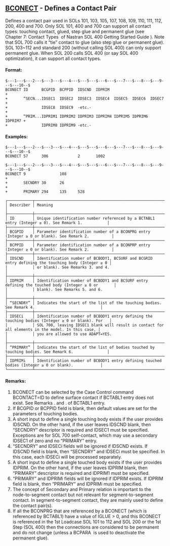 ## [BCONECT](https://help.hexagonmi.com/bundle/MSC_Nastran_2022.4/page/Nastran_Combined_Book/qrg/bulkab/TOC.BCONECT.xhtml) - Defines a Contact Pair

Defines a contact pair used in SOLs 101, 103, 105, 107, 108, 109, 110, 111, 112, 200, 400 and 700. Only SOL 101, 400 and 700 can support all contact types: touching contact, glued, step glue and permanent glue (see   Chapter 7: Contact Types   of  Nastran SOL 400 Getting Started Guide ). Note that SOL 700 calls it “tie” contact to glue (also step glue or permanent glue). SOL 103~112 and standard 200 (without calling SOL 400) can only support permanent glue. When SOL 200 calls SOL 400 (or say SOL 400 optimization), it can support all contact types.

#### Format:

```nastran
$---1---$---2---$---3---$---4---$---5---$---6---$---7---$---8---$---9---$---10--$
BCONECT ID      BCGPID  BCPPID  IDSCND  IDPRIM                          +       
+       “SECN...IDSEC1  IDSEC2  IDSEC3  IDSEC4  IDSEC5  IDSEC6  IDSEC7  +       
+               IDSEC8  IDSEC9  -etc.-                                  +       
+       “PRIM...IDPRIM1 IDPRIM2 IDPRIM3 IDPRIM4 IDPRIM5 IDPRIM6 IDPRIM7 +       
+               IDPRIM8 IDPRIM9 -etc.-                                          
```
#### Examples:

```nastran
$---1---$---2---$---3---$---4---$---5---$---6---$---7---$---8---$---9---$---10--$
BCONECT 57      306             2       1002                                    
```

```nastran
$---1---$---2---$---3---$---4---$---5---$---6---$---7---$---8---$---9---$---10--$
BCONECT 9               108                                             +       
+       SECNDRY 30      26                                              +       
+       PRIMARY 294     135     528                                             
```

```text
┌───────────┬───────────────────────────────────────────────────────────────────────────────────────────────────┐
│ Describer │ Meaning                                                                                           │
├───────────┼───────────────────────────────────────────────────────────────────────────────────────────────────┤
│ ID        │ Unique identification number referenced by a BCTABL1 entry (Integer ≥ 0). See Remark 1.           │
├───────────┼───────────────────────────────────────────────────────────────────────────────────────────────────┤
│ BCGPID    │ Parameter identification number of a BCONPRG entry (Integer ≥ 0 or blank). See Remark 2.          │
├───────────┼───────────────────────────────────────────────────────────────────────────────────────────────────┤
│ BCPPID    │ Parameter identification number of a BCONPRP entry (Integer ≥ 0 or blank). See Remark 2.          │
├───────────┼───────────────────────────────────────────────────────────────────────────────────────────────────┤
│ IDSCND    │ Identification number of BCBODY1, BCSURF and BCGRID entry defining the touching body (Integer ≥ 0 │
│           │ or blank). See Remarks 3. and 4.                                                                  │
├───────────┼───────────────────────────────────────────────────────────────────────────────────────────────────┤
│ IDPRIM    │ Identification number of BCBODY1 and BCSURF entry defining the touched body (Integer ≥ 0 or       │
│           │ blank). See Remarks 5. and 6.                                                                     │
├───────────┼───────────────────────────────────────────────────────────────────────────────────────────────────┤
│ “SECNDRY” │ Indicates the start of the list of the touching bodies. See Remark 4.                             │
├───────────┼───────────────────────────────────────────────────────────────────────────────────────────────────┤
│ IDSECi    │ Identification number of BCBODY1 entry defining the touching bodies (Integer ≥ 0 or blank). For   │
│           │ SOL 700, leaving IDSEC1 blank will result in contact for all elements in the model. In this case, │
│           │ you are allowed to use ADAPT=YES.                                                                 │
├───────────┼───────────────────────────────────────────────────────────────────────────────────────────────────┤
│ “PRIMARY” │ Indicates the start of the list of bodies touched by touching bodies. See Remark 6.               │
├───────────┼───────────────────────────────────────────────────────────────────────────────────────────────────┤
│ IDPRIMi   │ Identification number of BCBODY1 entry defining touched bodies (Integer ≥ 0 or blank).            │
└───────────┴───────────────────────────────────────────────────────────────────────────────────────────────────┘
```

#### Remarks:

1. BCONECT can be selected by the Case Control command BCONTACT=ID to define surface contact if BCTABL1 entry does not exist. See Remarks  . and  .  of BCTABL1 entry.
2. If BCGPID or BCPPID field is blank, then default values are set for the parameters of touching bodies.
3. A short input to define a single touching body exists if the user provides IDSCND. On the other hand, if the user leaves IDSCND blank, then “SECNDRY” descriptor is required and IDSEC1 must be specified. Exceptions are for SOL 700 self-contact, which may use a secondary IDSEC1 of zero and no “PRIMARY” entry.
4. “SECNDRY” and IDSECi fields will be ignored if IDSCND exists. If IDSCND field is blank, then “SECNDRY” and IDSECi must be specified. In this case, each IDSECi will be processed separately.
5. A short input to define a single touched body exists if the user provides IDPRIM. On the other hand, if the user leaves IDPRIM blank, then “PRIMARY” descriptor is required and IDPRIM1 must be specified.
6. “PRIMARY” and IDPRIMi fields will be ignored if IDPRIM exists. If IDPRIM field is blank, then “PRIMARY” and IDPRIMi must be specified.
7. The concept of Secondary and Primary relation is important to the node-to-segment contact but not relevant for segment-to-segment contact. In segment-to-segment contact, they are mainly used to define the contact pair(s).
8. If all the BCONPRG that are referenced by a BCONECT (which is referenced by BCTABL1) have a value of IGLUE > 0, and this BCONECT is referenced in the 1st Loadcase SOL 101 to 112 and SOL 200 or the 1st Step (SOL 400) then the connections are considered to be permanent and do not change (unless a BCPARA  is used to deactivate the permanent glue).
